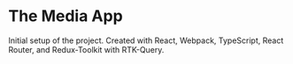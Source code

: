 # The Media App

Initial setup of the project.
Created with React, Webpack, 
TypeScript, React Router, and
Redux-Toolkit with RTK-Query.




